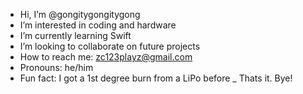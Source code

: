 - Hi, I’m @gongitygongitygong
- I’m interested in coding and hardware
- I’m currently learning Swift
- I’m looking to collaborate on future projects
- How to reach me: zc123playz@gmail.com
- Pronouns: he/him
- Fun fact: I got a 1st degree burn from a LiPo before
_ Thats it. Bye!
